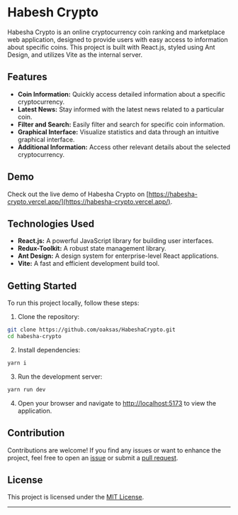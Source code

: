 # Habesh Crypto

Habesha Crypto is an online cryptocurrency coin ranking and marketplace web application, designed to provide users with easy access to information about specific coins. This project is built with React.js, styled using Ant Design, and utilizes Vite as the internal server.

## Features

- **Coin Information:** Quickly access detailed information about a specific cryptocurrency.
- **Latest News:** Stay informed with the latest news related to a particular coin.
- **Filter and Search:** Easily filter and search for specific coin information.
- **Graphical Interface:** Visualize statistics and data through an intuitive graphical interface.
- **Additional Information:** Access other relevant details about the selected cryptocurrency.

## Demo

Check out the live demo of Habesha Crypto on [https://habesha-crypto.vercel.app/](https://habesha-crypto.vercel.app/).

## Technologies Used

- **React.js:** A powerful JavaScript library for building user interfaces.
- **Redux-Toolkit:** A robust state management library.
- **Ant Design:** A design system for enterprise-level React applications.
- **Vite:** A fast and efficient development build tool.

## Getting Started

To run this project locally, follow these steps:

1. Clone the repository:

```bash
git clone https://github.com/oaksas/HabeshaCrypto.git
cd habesha-crypto
```

2. Install dependencies:

```bash
yarn i
```

3. Run the development server:

```bash
yarn run dev
```

4. Open your browser and navigate to [http://localhost:5173](http://localhost:5173) to view the application.

## Contribution

Contributions are welcome! If you find any issues or want to enhance the project, feel free to open an [issue](https://github.com/oaksas/HabeshaCrypto/issues) or submit a [pull request](https://github.com/your-username/HabeshaCrypto/pulls).

## License

This project is licensed under the [MIT License](LICENSE).

---

